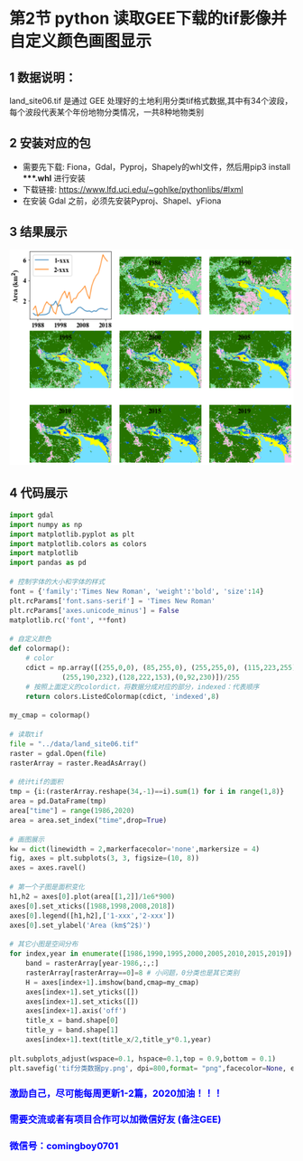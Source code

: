 # 第2节 python 读取GEE下载的tif影像并自定义颜色画图显示

## 1 数据说明：
land_site06.tif 是通过 GEE 处理好的土地利用分类tif格式数据,其中有34个波段，每个波段代表某个年份地物分类情况，一共8种地物类别

## 2 安装对应的包
- 需要先下载: Fiona，Gdal，Pyproj，Shapely的whl文件，然后用pip3 install **\*\*\*.whl**  进行安装
- 下载链接: https://www.lfd.uci.edu/~gohlke/pythonlibs/#lxml
- 在安装 Gdal 之前，必须先安装Pyproj、Shapel、yFiona

## 3 结果展示
![](../data/images/tif分类数据py.png)
## 4 代码展示

```python
import gdal 
import numpy as np
import matplotlib.pyplot as plt
import matplotlib.colors as colors
import matplotlib
import pandas as pd

# 控制字体的大小和字体的样式
font = {'family':'Times New Roman', 'weight':'bold', 'size':14}
plt.rcParams['font.sans-serif'] = 'Times New Roman'
plt.rcParams['axes.unicode_minus'] = False
matplotlib.rc('font', **font)

# 自定义颜色
def colormap():
    # color
    cdict = np.array([(255,0,0), (85,255,0), (255,255,0), (115,223,255),(38,115,0),
             (255,190,232),(128,222,153),(0,92,230)])/255 
    # 按照上面定义的colordict，将数据分成对应的部分，indexed：代表顺序
    return colors.ListedColormap(cdict, 'indexed',8)

my_cmap = colormap()

# 读取tif
file = "../data/land_site06.tif"
raster = gdal.Open(file) 
rasterArray = raster.ReadAsArray()
   
# 统计tif的面积
tmp = {i:(rasterArray.reshape(34,-1)==i).sum(1) for i in range(1,8)}
area = pd.DataFrame(tmp)
area["time"] = range(1986,2020)
area = area.set_index("time",drop=True)

# 画图展示
kw = dict(linewidth = 2,markerfacecolor='none',markersize = 4)
fig, axes = plt.subplots(3, 3, figsize=(10, 8))
axes = axes.ravel()

# 第一个子图是面积变化
h1,h2 = axes[0].plot(area[[1,2]]/1e6*900)
axes[0].set_xticks([1988,1998,2008,2018])
axes[0].legend([h1,h2],['1-xxx','2-xxx'])
axes[0].set_ylabel('Area (km$^2$)')

# 其它小图是空间分布
for index,year in enumerate([1986,1990,1995,2000,2005,2010,2015,2019]):
    band = rasterArray[year-1986,:,:]
    rasterArray[rasterArray==0]=8 # 小问题，0分类也是其它类别
    H = axes[index+1].imshow(band,cmap=my_cmap)
    axes[index+1].set_yticks([])
    axes[index+1].set_xticks([])
    axes[index+1].axis('off')
    title_x = band.shape[0] 
    title_y = band.shape[1]
    axes[index+1].text(title_x/2,title_y*0.1,year)

plt.subplots_adjust(wspace=0.1, hspace=0.1,top = 0.9,bottom = 0.1)
plt.savefig('tif分类数据py.png', dpi=800,format= "png",facecolor=None, edgecolor='Black')

```

### <font color=blue> 激励自己，尽可能每周更新1-2篇，2020加油！！！ </font>

### <font color=blue> 需要交流或者有项目合作可以加微信好友 (备注GEE) </font>

### <font color=blue> 微信号：comingboy0701 </font>